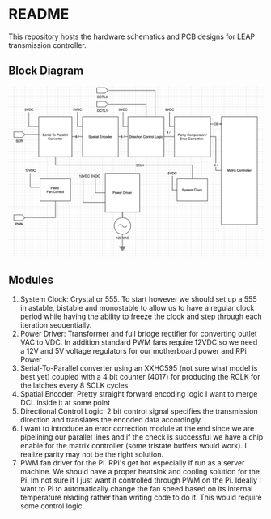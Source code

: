 # README

This repository hosts the hardware schematics and PCB designs for LEAP transmission controller.

## Block Diagram
![image](/block/LEAP%20Controller%20V1.png)

## Modules
1. System Clock: Crystal or 555. To start however we should set up a 555 in astable, bistable and monostable to allow us to have a regular clock period while having the ability to freeze the clock and step through each iteration sequentially.
2. Power Driver: Transformer and full bridge rectifier for converting outlet VAC to VDC. In addition standard PWM fans require 12VDC so we need a 12V and 5V voltage regulators for our motherboard power and RPi Power
3. Serial-To-Parallel converter using an XXHC595 (not sure what model is best yet) coupled with a 4 bit counter (4017) for producing the RCLK for the latches every 8 SCLK cycles 
4. Spatial Encoder: Pretty straight forward encoding logic I want to merge DCL inside it at some point
5. Directional Control Logic: 2 bit control signal specifies the transmission direction and translates the encoded data accordingly. 
6. I want to introduce an error correction module at the end since we are pipelining our parallel lines and if the check is successful we have a chip enable for the matrix controller (some tristate buffers would work). I realize parity may not be the right solution.
7. PWM fan driver for the Pi. RPi's get hot especially if run as a server machine. We should have a proper heatsink and cooling solution for the Pi. Im not sure if I just want it controlled through PWM on the Pi. Ideally I want to Pi to automatically change the fan speed based on its internal temperature reading rather than writing code to do it. This would require some control logic.
